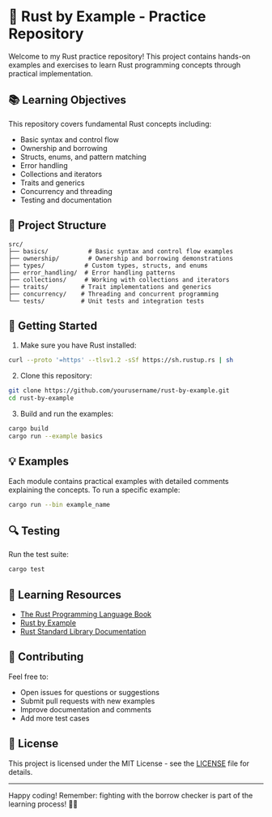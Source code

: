 # 🦀 Rust by Example - Practice Repository

Welcome to my Rust practice repository! This project contains hands-on examples and exercises to learn Rust programming concepts through practical implementation.

## 📚 Learning Objectives

This repository covers fundamental Rust concepts including:

- Basic syntax and control flow
- Ownership and borrowing
- Structs, enums, and pattern matching
- Error handling
- Collections and iterators
- Traits and generics
- Concurrency and threading
- Testing and documentation

## 📁 Project Structure

```
src/
├── basics/           # Basic syntax and control flow examples
├── ownership/        # Ownership and borrowing demonstrations
├── types/           # Custom types, structs, and enums
├── error_handling/  # Error handling patterns
├── collections/     # Working with collections and iterators
├── traits/         # Trait implementations and generics
├── concurrency/    # Threading and concurrent programming
└── tests/          # Unit tests and integration tests
```

## 🚀 Getting Started

1. Make sure you have Rust installed:

```bash
curl --proto '=https' --tlsv1.2 -sSf https://sh.rustup.rs | sh
```

2. Clone this repository:

```bash
git clone https://github.com/yourusername/rust-by-example.git
cd rust-by-example
```

3. Build and run the examples:

```bash
cargo build
cargo run --example basics
```

## 💡 Examples

Each module contains practical examples with detailed comments explaining the concepts. To run a specific example:

```bash
cargo run --bin example_name
```

## 🔍 Testing

Run the test suite:

```bash
cargo test
```

## 📖 Learning Resources

- [The Rust Programming Language Book](https://doc.rust-lang.org/book/)
- [Rust by Example](https://doc.rust-lang.org/rust-by-example/)
- [Rust Standard Library Documentation](https://doc.rust-lang.org/std/)

## 🤝 Contributing

Feel free to:

- Open issues for questions or suggestions
- Submit pull requests with new examples
- Improve documentation and comments
- Add more test cases

## 📜 License

This project is licensed under the MIT License - see the [LICENSE](LICENSE) file for details.

---

Happy coding! Remember: fighting with the borrow checker is part of the learning process! 🦀✨
